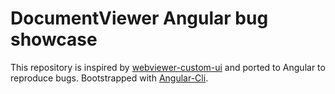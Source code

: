 # DocumentViewer Angular bug showcase
This repository is inspired by [webviewer-custom-ui](https://github.com/PDFTron/webviewer-custom-ui) and ported to Angular to reproduce bugs.
Bootstrapped with [Angular-Cli](https://angular.io/tutorial/tour-of-heroes/toh-pt0).

